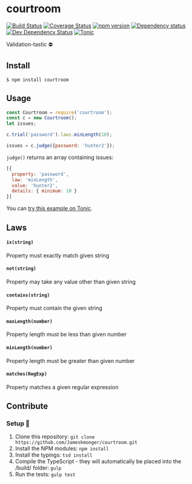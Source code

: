 # courtroom

[![Build Status](https://travis-ci.org/courtroom/courtroom.svg?branch=master)](https://travis-ci.org/courtroom/courtroom) [![Coverage Status](https://coveralls.io/repos/courtroom/courtroom/badge.svg?branch=master&service=github)](https://coveralls.io/github/courtroom/courtroom?branch=master)
[![npm version](https://badge.fury.io/js/courtroom.svg)](https://badge.fury.io/js/courtroom)
[![Dependency status](https://david-dm.org/courtroom/courtroom/status.png)](https://david-dm.org/courtroom/courtroom#info=dependencies&view=table)
[![Dev Dependency Status](https://david-dm.org/jameskmonger/courtroom/dev-status.png)](https://david-dm.org/jameskmonger/courtroom#info=devDependencies&view=table)
[![Tonic](https://img.shields.io/badge/tonic-supported-blue.svg)](https://tonicdev.com/npm/courtroom)

Validation-tastic :no_entry:

## Install

```
$ npm install courtroom
```

## Usage

```javascript
const Courtroom = require('courtroom');
const c = new Courtroom();
let issues;

c.trial('password').laws.minLength(10);

issues = c.judge({password: 'hunter2'});
```

`judge()` returns an array containing issues:

```javascript
[{
  property: 'password',
  law: 'minLength',
  value: 'hunter2',
  details: { minimum: 10 }
}]
```

You can [try this example on Tonic](https://tonicdev.com/npm/courtroom).

## Laws

#### `is(string)`

Property must exactly match given string

#### `not(string)`

Property may take any value other than given string

#### `contains(string)`

Property must contain the given string

#### `maxLength(number)`

Property length must be less than given number

#### `minLength(number)`

Property length must be greater than given number

#### `matches(RegExp)`

Property matches a given regular expression

## Contribute

### Setup :wrench:
1. Clone this repository:
    `git clone https://github.com/Jameskmonger/courtroom.git`
2. Install the NPM modules:
    `npm install`
3. Install the typings:
    `tsd install`
4. Compile the TypeScript - they will automatically be placed into the /build/ folder:
    `gulp`
5. Run the tests:
    `gulp test`
